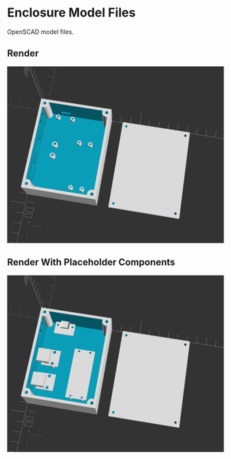 # Enclosure Model Files

OpenSCAD model files.

## Render

<p align="center">
  <img alt="Rendered image of enclosure." src="../docs/img/enclosure.png" />
</p>

## Render With Placeholder Components

<p align="center">
  <img alt="Rendered image of enclosure." src="../docs/img/enclosure_with_components.png" />
</p>
